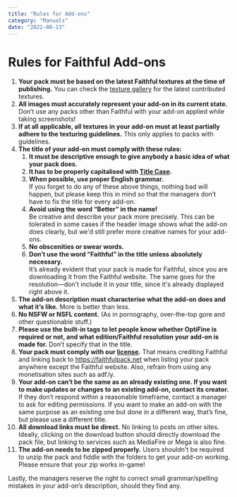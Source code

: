 ```yaml
---
title: "Rules for Add-ons"
category: "Manuals"
date: "2022-08-13"
---
```


# Rules for Faithful Add-ons

1. **Your pack must be based on the latest Faithful textures at the time of publishing.** You can check the [texture gallery](https://webapp.faithfulpack.net/gallery/java/default/latest/all) for the latest contributed textures.
2. **All images must accurately represent your add-on in its current state.** Don’t use any packs other than Faithful with your add-on applied while taking screenshots!
3. **If at all applicable, all textures in your add-on must at least partially adhere to the texturing guidelines.** This only applies to packs with guidelines.
4. **The title of your add-on must comply with these rules:**
    <ol class="roman">
    <li><b>It must be descriptive enough to give anybody a basic idea of what your pack does.</b></li>
    <li><b>It has to be properly capitalised with <a href="https://en.wikipedia.org/wiki/Title_case">Title Case</a>.</b></li>
    <li><b>When possible, use proper English grammar.</b>
    <br>If you forget to do any of these above things, nothing bad will happen, but please keep this in mind so that the managers don’t have to fix the title for every add-on.</li>
    <li><b>Avoid using the word “Better” in the name!</b>
    <br>Be creative and describe your pack more precisely. This can be tolerated in some cases if the header image shows what the add-on does clearly, but we'd still prefer more creative names for your add-ons.</li>
    <li><b>No obscenities or swear words.</b></li>
    <li><b>Don’t use the word “Faithful” in the title unless absolutely necessary.</b>
    <br>It’s already evident that your pack is made for Faithful, since you are downloading it from the Faithful website. The same goes for the resolution—don't include it in your title, since it's already displayed right above it.</li>
    </ol>
5. **The add-on description must characterise what the add-on does and what it’s like.** More is better than less.
6. **No NSFW or NSFL content.** (As in pornography, over-the-top gore and other questionable stuff.)
7. **Please use the built-in tags to let people know whether OptiFine is required or not, and what edition/Faithful resolution your add-on is made for.** Don’t specify that in the title.
8. **Your pack must comply with our [license](https://faithfulpack.net/license).** That means crediting Faithful and linking back to https://faithfulpack.net when listing your pack anywhere except the Faithful website. Also, refrain from using any monetisation sites such as adf.ly.
9. **Your add-on can’t be the same as an already existing one. If you want to make updates or changes to an existing add-on, contact its creator.** If they don’t respond within a reasonable timeframe, contact a manager to ask for editing permissions. If you want to make an add-on with the same purpose as an existing one but done in a different way, that’s fine, but please use a different title.
10. **All download links must be direct.** No linking to posts on other sites. Ideally, clicking on the download button should directly download the pack file, but linking to services such as MediaFire or Mega is also fine.
11. **The add-on needs to be zipped properly.** Users shouldn't be required to unzip the pack and fiddle with the folders to get your add-on working. Please ensure that your zip works in-game!

Lastly, the managers reserve the right to correct small grammar/spelling mistakes in your add-on’s description, should they find any.
